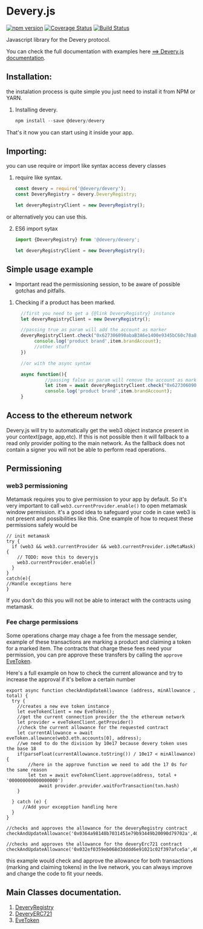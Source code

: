 # Devery.js
[![npm version](https://badge.fury.io/js/%40devery%2Fdevery.svg)](https://badge.fury.io/js/%40devery%2Fdevery)
[![Coverage Status](https://coveralls.io/repos/github/devery/deveryjs/badge.svg)](https://coveralls.io/github/devery/deveryjs)
[![Build Status](https://travis-ci.org/devery/deveryjs.svg?branch=master)](https://travis-ci.org/devery/deveryjs)


Javascript library for the Devery protocol.


You can check the full documentation with examples here [==> Devery.js documentation](https://devery.github.io/deveryjs/).

## Installation:

the instalation process is quite simple you just need to install it from NPM or YARN.

1. Installing devery.
    ```javascript
    npm install --save @devery/devery
    ```


That's it now you can start using it inside your app.


## Importing:

you can use require or import like syntax access devery classes

1. require like syntax.
    ```javascript
    const devery = require('@devery/devery');
    const DeveryRegistry = devery.DeveryRegistry;

    let deveryRegistryClient = new DeveryRegistry();
    ```
or alternatively you can use this.

2. ES6 import sytax
    ```javascript
    import {DeveryRegistry} from '@devery/devery';

    let deveryRegistryClient = new DeveryRegistry();
    ```

## Simple usage example

* Important read the permissioning session, to be aware of possible gotchas and pitfalls.

1. Checking if a product has been marked.

    ```javascript
      //first you need to get a {@link DeveryRegistry} instance
      let deveryRegistryClient = new DeveryRegistry();

      //passing true as param will add the account as marker
      deveryRegistryClient.check("0x627306090abaB3A6e1400e9345bC60c78a8BEf57").then(item => {
           console.log('product brand',item.brandAccount);
           //other stuff
      })

      //or with the async syntax

      async function(){
               //passing false as param will remove the account as marker
               let item = await deveryRegistryClient.check("0x627306090abaB3A6e1400e9345bC60c78a8BEf57")
               console.log('product brand',item.brandAccount);
      }
     ```

## Access to the ethereum network

Devery.js will try to automatically get the web3 object instance present in your context(page, app,etc). If this is
not possible then it will fallback to a read only provider poiting to the main network. As the fallback does not contain
a signer you will not be able to perform read operations.

## Permissioning

### web3 permissioning

Metamask requires you to give permission to your app by default. So it's very important to call `web3.currentProvider.enable()` to open metamask window permission. it's  a good idea to safeguard your code in case web3 is not present and possibilities like this. One example of how to request these permissions safely would be

```
// init metamask
try {
  if (web3 && web3.currentProvider && web3.currentProvider.isMetaMask) {
    // TODO: move this to deveryjs
    web3.currentProvider.enable()
  }
} 
catch(e){
//Handle exceptions here
}

```

If you don't do this you will not be able to interact with the contracts using metamask.

### Fee charge permissions

Some operations charge may chage a fee from the message sender, example of these transactions are marking a product and claiming a token for a marked item. The contracts that charge these fees need your permission, you can pre approve these transfers by calling the `approve` [EveToken](https://devery.github.io/deveryjs/EveToken.html).

Here's a full example on how to check the current allowance and try to increase the approval if it's bellow a certain number 

```
export async function checkAndUpdateAllowance (address, minAllowance , total) {
  try {
    //creates a new eve token instance
    let eveTokenClient = new EveToken();
    //get the current connection provider the the ethereum network
    let provider = eveTokenClient.getProvider()
    //check the current allowance for the requested contract
    let currentAllowance = await eveToken.allowance(web3.eth.accounts[0], address);
    //we need to do the division by 10e17 because devery token uses the base 18
    if(parseFloat(currentAllowance.toString()) / 10e17 < minAllowance){
        //here in the approve function we need to add the 17 0s for the same reason
        let txn = await eveTokenClient.approve(address, total + '000000000000000000')
            await provider.provider.waitForTransaction(txn.hash)
    }
   
  } catch (e) {
      //Add your excepption handling here
  }
}

//checks and approves the allowance for the deveryRegistry contract
checkAndUpdateAllowance('0x0364a98148b7031451e79b93449b20090d79702a',40,100);

//checks and approves the allowance for the deveryErc721 contract
checkAndUpdateAllowance('0x032ef0359eb068d3dddd6e91021c02f397afce5a',40,100);

```

this example would check and approve the allowance for both transactions (marking and claiming tokens) in the live network, you can always improve and change the code to fit your needs.


## Main Classes documentation.

1. [DeveryRegistry](https://devery.github.io/deveryjs/DeveryRegistry.html)
2. [DeveryERC721](https://devery.github.io/deveryjs/DeveryERC721.html)
3. [EveToken](https://devery.github.io/deveryjs/EveToken.html)

